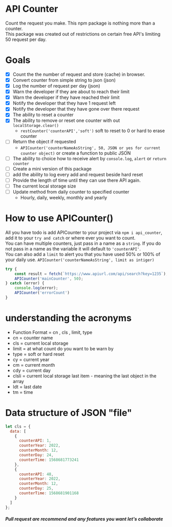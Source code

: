 # API Counter
Count the request you make. This npm package is nothing more than a counter.  
This package was created out of restrictions on certain free API's limiting 50 request per day.

# Goals
- [x] Count the the number of request and store (cache) in browser.
- [x] Convert counter from simple string to json (json)
- [x] Log the number of request per day (json)
- [x] Warn the developer if they are about to reach their limit
- [x] Warn the developer if they have reached their limit
- [x] Notify the developer that they have 1 request left
- [x] Notify the developer that they have gone over there request
- [x] The ability to reset a counter
- [x] The ability to remove or reset one counter with out ```localStorage.clear()```
    * ```restCounter('counterAPI','soft')``` soft to reset to 0 or hard to erase counter
- [ ] Return the object if requested
    - ```APICounter('counterNameAsString', 50, JSON or yes for current counter object)``` or create a function to public JSON
- [ ] The ability to choice how to receive alert by ```console.log```, ```alert``` or ```return counter```
- [ ] Create a mini version of this package
- [ ] add the ability to log every add and request beside hard reset
- [ ] Provide the length of time until they can use there API again.
- [ ] The current local storage size
- [ ] Update method from daily counter to specified counter 
    - Hourly, daily, weekly, monthly and yearly

# How to use APICounter()
All you have todo is add APICounter to your project via ```npm i api_counter```, add it to your ```try and catch``` or where ever you want to count.  
You can have multiple counters, just pass in a name as a ```string```. If you do not pass in a name as the variable it will default to ```'counterAPI'```.  
You can also add a ```limit``` to alert you that you have used 50% or 100% of your daily use. ```APICounter('counterNameAsString', limit as intiger)``` 
```javascript
try {
    const result = fetch(`https://www.apiurl.com/api/search?key=1235`);
    APICounter('mainCounter', 50);
} catch (error) {
    console.log(error);
    APICounter('errorCount')
}
```

# understanding the acronyms
* Function Format = cn , cls , limit, type
* cn = counter name
* cls = current local storage
* limit = at what count do you want to be warn by
* type = soft or hard reset
* cy = current year
* cm = current month
* cdy = current day
* clsli = current local storage last item - meaning the last object in the array
* ldt = last date
* tm = time

# Data structure of JSON "file"
```javascript
let cls = {
  data: [
    {
      counterAPI: 1,
      counterYear: 2022,
      counterMonth: 12,
      counterDay: 24,
      counterTime: 1568681773241
    },
    {
      counterAPI: 48,
      counterYear: 2022,
      counterMonth: 12,
      counterDay: 25,
      counterTime: 1568681901168
    }
  ]
};
```

##### Pull request are recommend and any features you want let's collaborate